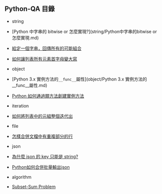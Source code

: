 ## Python-QA 目錄

* string
 * [Python 中字串的 bitwise or 怎麼實現?](string/Python中字串的bitwise or怎麼實現.md)
 * [給定一個字串，回傳所有的可能組合](string/給定一個字串，回傳所有的可能組合.md)
 * [如何讓列表所有元素首字母變大寫](string/如何讓列表所有元素首字母變大寫.md)

* object
 * [Python 3.x 實例方法的`__func__`屬性](object/Python 3.x 實例方法的__func__屬性.md)
 * [Python 如何通過類方法創建實例方法](object/Python如何通過類方法創建實例方法.md)

* iteration
 * [如何將列表中的元組整個迭代出](iteration/如何將列表中的元組整個迭代出來.md) 
 
* file
 * [怎樣合併文檔中有重複部分的行](file/怎樣合併文檔中有重複部分的行.md)

* json
 * [為什麼 json 的 key 只能是 string?](json/為什麼json的key只能是string.md)
 * [Python如何合併批量輸出json](json/Python如何合併批量輸出json.md)

* algorithm
 * [Subset-Sum Problem](algorithm/subset_sum_problem.md) 
 
